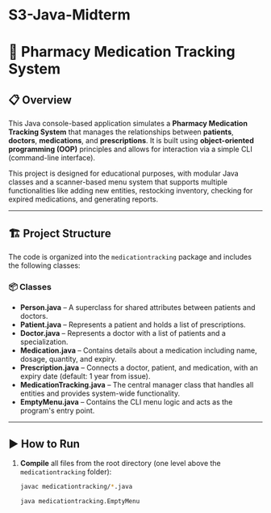 # S3-Java-Midterm  

# 💊 Pharmacy Medication Tracking System

## 📋 Overview

This Java console-based application simulates a **Pharmacy Medication Tracking System** that manages the relationships between **patients**, **doctors**, **medications**, and **prescriptions**. It is built using **object-oriented programming (OOP)** principles and allows for interaction via a simple CLI (command-line interface).

This project is designed for educational purposes, with modular Java classes and a scanner-based menu system that supports multiple functionalities like adding new entities, restocking inventory, checking for expired medications, and generating reports.

---

## 🏗️ Project Structure

The code is organized into the `medicationtracking` package and includes the following classes:

### 📦 Classes

- **Person.java** – A superclass for shared attributes between patients and doctors.
- **Patient.java** – Represents a patient and holds a list of prescriptions.
- **Doctor.java** – Represents a doctor with a list of patients and a specialization.
- **Medication.java** – Contains details about a medication including name, dosage, quantity, and expiry.
- **Prescription.java** – Connects a doctor, patient, and medication, with an expiry date (default: 1 year from issue).
- **MedicationTracking.java** – The central manager class that handles all entities and provides system-wide functionality.
- **EmptyMenu.java** – Contains the CLI menu logic and acts as the program's entry point.

---

## ▶️ How to Run

1. **Compile** all files from the root directory (one level above the `medicationtracking` folder):

   ```bash
   javac medicationtracking/*.java

   java medicationtracking.EmptyMenu
    
